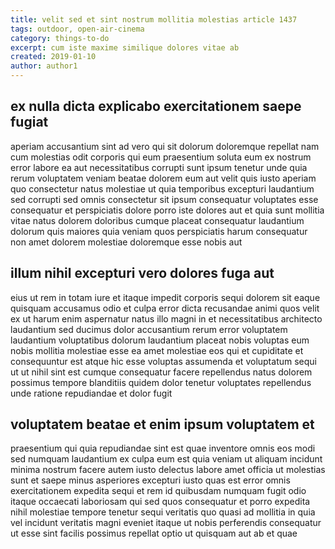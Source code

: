 ```yaml
---
title: velit sed et sint nostrum mollitia molestias article 1437
tags: outdoor, open-air-cinema
category: things-to-do
excerpt: cum iste maxime similique dolores vitae ab
created: 2019-01-10
author: author1
---
```


## ex nulla dicta explicabo exercitationem saepe fugiat

aperiam accusantium sint ad vero qui sit dolorum doloremque repellat nam cum molestias odit corporis qui eum praesentium soluta eum ex nostrum error labore ea aut necessitatibus corrupti sunt ipsum tenetur unde quia rerum voluptatem veniam beatae dolorem eum aut velit quis iusto aperiam quo consectetur natus molestiae ut quia temporibus excepturi laudantium sed corrupti sed omnis consectetur sit ipsum consequatur voluptates esse consequatur et perspiciatis dolore porro iste dolores aut et quia sunt mollitia vitae natus dolorem doloribus cumque placeat consequatur laudantium dolorum quis maiores quia veniam quos perspiciatis harum consequatur non amet dolorem molestiae doloremque esse nobis aut

## illum nihil excepturi vero dolores fuga aut

eius ut rem in totam iure et itaque impedit corporis sequi dolorem sit eaque quisquam accusamus odio et culpa error dicta recusandae animi quos velit ex ut harum enim aspernatur natus illo magni in et necessitatibus architecto laudantium sed ducimus dolor accusantium rerum error voluptatem laudantium voluptatibus dolorum laudantium placeat nobis voluptas eum nobis mollitia molestiae esse ea amet molestiae eos qui et cupiditate et consequuntur est atque hic esse voluptas assumenda et voluptatum sequi ut ut nihil sint est cumque consequatur facere repellendus natus dolorem possimus tempore blanditiis quidem dolor tenetur voluptates repellendus unde ratione repudiandae et dolor fugit

## voluptatem beatae et enim ipsum voluptatem et

praesentium qui quia repudiandae sint est quae inventore omnis eos modi sed numquam laudantium ex culpa eum est quia veniam ut aliquam incidunt minima nostrum facere autem iusto delectus labore amet officia ut molestias sunt et saepe minus asperiores excepturi iusto quas est error omnis exercitationem expedita sequi et rem id quibusdam numquam fugit odio itaque occaecati laboriosam qui sed quos consequatur et porro expedita nihil molestiae tempore tenetur sequi veritatis quo quasi ad mollitia in quia vel incidunt veritatis magni eveniet itaque ut nobis perferendis consequatur ut esse sint facilis possimus repellat optio ut quisquam aut ab et quae
